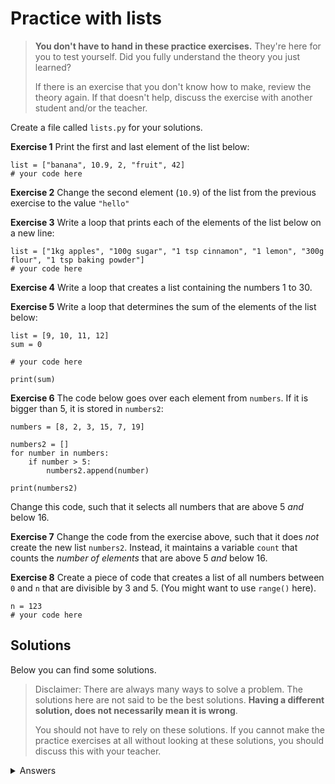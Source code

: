 # Practice with lists
> **You don't have to hand in these practice exercises.** They're here for you to test yourself. Did you fully understand the theory you just learned?
>
> If there is an exercise that you don't know how to make, review the theory again. If that doesn't help, discuss the exercise with another student and/or the teacher.

Create a file called `lists.py` for your solutions.


**Exercise 1**
Print the first and last element of the list below:

    list = ["banana", 10.9, 2, "fruit", 42]
    # your code here

**Exercise 2**
Change the second element (`10.9`) of the list from the previous exercise to the value `"hello"`

**Exercise 3**
Write a loop that prints each of the elements of the list below on a new line:

    list = ["1kg apples", "100g sugar", "1 tsp cinnamon", "1 lemon", "300g flour", "1 tsp baking powder"]
    # your code here

**Exercise 4**
Write a loop that creates a list containing the numbers 1 to 30.

**Exercise 5**
Write a loop that determines the sum of the elements of the list below:

    list = [9, 10, 11, 12]
    sum = 0

    # your code here

    print(sum)

**Exercise 6**
The code below goes over each element from `numbers`. If it is bigger than 5, it is stored in `numbers2`:

    numbers = [8, 2, 3, 15, 7, 19]

    numbers2 = []
    for number in numbers:
        if number > 5:
            numbers2.append(number)

    print(numbers2)

Change this code, such that it selects all numbers that are above 5 *and* below 16.


**Exercise 7**
Change the code from the exercise above, such that it does *not* create the new list `numbers2`.
Instead, it maintains a variable `count` that counts the *number of elements* that are above 5 *and* below 16.

**Exercise 8**
Create a piece of code that creates a list of all numbers between `0` and `n` that are divisible by 3 and 5. (You might want to use `range()` here).

    n = 123
    # your code here


## Solutions
Below you can find some solutions.

> Disclaimer: There are always many ways to solve a problem. The solutions here are not said to be the best solutions.
**Having a different solution, does not necessarily mean it is wrong**.
>
> You should not have to rely on these solutions. If you cannot make the practice exercises at all without looking at these solutions, you should discuss this with your teacher.

<details markdown="1"><summary  markdown="span">Answers</summary>

**Exercise 1**

    list = ["banana", 10.9, 2, "fruit", 42]
    print(list[0])
    print(list[4]) # or print(list[-1])
    # your code here

**Exercise 2**

    list[1] = "hello"
    print(list)

**Exercise 3**

    list = ["1kg apples", "100g sugar", "1 tsp cinnamon", "1 lemon", "300g flour", "1 tsp baking powder"]
    for e in list:
        print(e)

**Exercise 4**

    l = []
    for i in range(1, 31):
        l.append(i)
    print(l)

**Exercise 5**

    list = [9, 10, 11, 12]
    sum = 0

    for e in list:
        sum += e

    print(sum)

**Exercise 6**

    numbers = [8, 2, 3, 15, 7, 19]

    numbers2 = []
    for number in numbers:
        if number > 5 and number < 16:
            numbers2.append(number)

    print(numbers2)

**Exercise 7**

    numbers = [8, 2, 3, 15, 7, 19]

    count = 0
    for number in numbers:
        if number > 5 and number < 16:
            count += 1

    print(count)

**Exercise 8**

    n = 123
    list = []
    for i in range(n):
        if i % 3 == 0 and i % 5 == 0:
            list.append(i)
    print(list)


</details>
